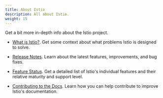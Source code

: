 ```yaml
---
title: About Istio
description: All about Istio.
weight: 15
---
```


Get a bit more in-depth info about the Istio project.

- [What is Istio?](/about/intro/). Get some context about what problems Istio is designed to solve.

- [Release Notes](/about/notes/). Learn about the latest features, improvements, and bug fixes.

- [Feature Status](/about/feature-stages/). Get a detailed list of Istio's individual features and their relative
maturity and support level.

- [Contributing to the Docs](/about/contribute/). Learn how you can help contribute to improve Istio's documentation.
